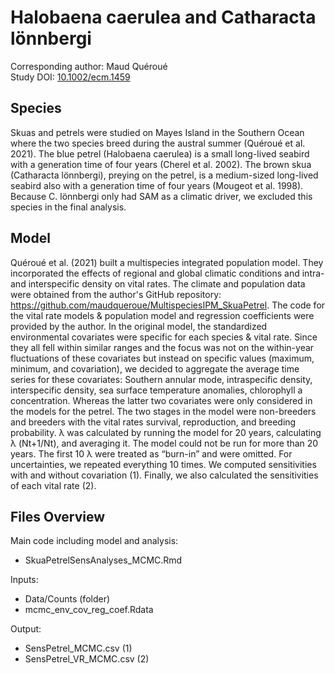 
# Halobaena caerulea and Catharacta lönnbergi

Corresponding author: Maud Quéroué  
Study DOI: [10.1002/ecm.1459](https://esajournals.onlinelibrary.wiley.com/doi/full/10.1002/ecm.1459)

## Species

Skuas and petrels were studied on Mayes Island in the Southern Ocean where the two species breed during the austral summer (Quéroué et al. 2021).
The blue petrel (Halobaena caerulea) is a small long-lived seabird with a generation time of four years (Cherel et al. 2002). 
The brown skua (Catharacta lönnbergi), preying on the petrel, is a medium-sized long-lived seabird also with a generation time of four years (Mougeot et al. 1998). Because C. lönnbergi only had SAM as a climatic driver, we excluded this species in the final analysis.

## Model

Quéroué et al. (2021) built a multispecies integrated population model. They incorporated the effects of regional and global climatic conditions and intra- and interspecific density on vital rates.
The climate and population data were obtained from the author's GitHub repository: https://github.com/maudqueroue/MultispeciesIPM_SkuaPetrel. The code for the vital rate models & population model and regression coefficients were provided by the author.
In the original model, the standardized environmental covariates were specific for each species & vital rate. Since they all fell within similar ranges and the focus was not on the within-year fluctuations of these covariates but instead on specific values (maximum, minimum, and covariation),
we decided to aggregate the average time series for these covariates: Southern annular mode, intraspecific density, interspecific density, sea surface temperature anomalies, chlorophyll a concentration.
Whereas the latter two covariates were only considered in the models for the petrel. The two stages in the model were non-breeders and breeders with the vital rates survival, reproduction, and breeding probability. 
λ was calculated by running the model for 20 years, calculating λ (Nt+1/Nt), and averaging it. The model could not be run for more than 20 years. The first 10 λ were treated as “burn-in” and were omitted. For uncertainties, we repeated everything 10 times. 
We computed sensitivities with and without covariation (1). Finally, we also calculated the sensitivities of each vital rate (2).

## Files Overview

Main code including model and analysis:
- SkuaPetrelSensAnalyses_MCMC.Rmd

Inputs:
- Data/Counts (folder)
- mcmc_env_cov_reg_coef.Rdata

Output:
- SensPetrel_MCMC.csv (1)
- SensPetrel_VR_MCMC.csv (2)
